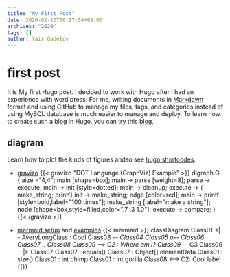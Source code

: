 ```yaml
---
title: "My First Post"
date: 2020-02-10T00:17:54+02:00
archives: "2020"
tags: []
author: Yair Gadelov
---
```


# first post

It is My first Hugo post. I decided to work with Hugo after I had an experience with word press. For me, writing documents in [Markdown](https://daringfireball.net/projects/markdown/syntax#p) format and using GitHub to manage my files, tags, and categories instead of using MySQL database is much easier to manage and deploy.  To learn how to create such a blog in Hugo, you can try this [blog](https://dreambooker.site/2019/08/17/Hugo-Staticman-Travis/),

## diagram
Learn how to plot the kinds of figures andso see [hugo shortcodes](https://gohugo.io/content-management/shortcodes/).

* [gravizo](https://it.knightnet.org.uk/kb/hugo/embed-diagram/) 
{{< gravizo "DOT Language (GraphViz) Example" >}}
  digraph G {
    aize ="4,4";
    main [shape=box];
    main -> parse [weight=8];
    parse -> execute;
    main -> init [style=dotted];
    main -> cleanup;
    execute -> { make_string; printf}
    init -> make_string;
    edge [color=red];
    main -> printf [style=bold,label="100 times"];
    make_string [label="make a string"];
    node [shape=box,style=filled,color=".7 .3 1.0"];
    execute -> compare;
  }
{{< /gravizo >}}

* [mermaid setup](https://codewithhugo.com/mermaid-js-hugo-shortcode/) and [examples](https://mermaid-js.github.io/mermaid/#/)
{{< mermaid >}}
classDiagram
	Class01 <|-- AveryLongClass : Cool
	Class03 *-- Class04
	Class05 o-- Class06
	Class07 .. Class08
	Class09 --> C2 : Where am i?
	Class09 --* C3
	Class09 --|> Class07
	Class07 : equals()
	Class07 : Object[] elementData
	Class01 : size()
	Class01 : int chimp
	Class01 : int gorilla
	Class08 <--> C2: Cool label
{{</mermaid>}}
